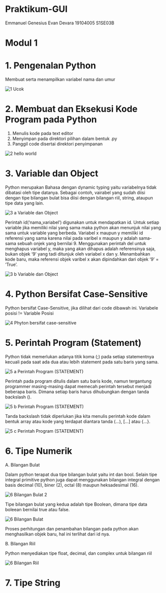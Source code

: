 # Praktikum-GUI
Emmanuel Genesius Evan Devara
19104005
S1SE03B

# Modul 1
# 1. Pengenalan Python
Membuat serta menampilkan variabel nama dan umur

![1  Ucok](https://user-images.githubusercontent.com/72756374/115144986-ae424e00-a079-11eb-9a26-1c860a0ab6b7.png)

# 2. Membuat dan Eksekusi Kode Program pada Python
1. Menulis kode pada text editor
2. Menyimpan pada direktori pilihan dalam bentuk .py
3. Panggil code disertai direktori penyimpanan

![2  hello world](https://user-images.githubusercontent.com/72756374/115145278-f01fc400-a07a-11eb-911a-54c6b8462800.png)

# 3. Variable dan Object
Python merupakan Bahasa dengan dynamic typing yaitu variabelnya tidak dibatasi oleh tipe datanya. Sebagai contoh, vairabel yang sudah diisi dengan tipe bilangan bulat bisa 
diisi dengan bilangan riil, string, ataupun tipe data yang lain.

![3  a  Variable dan Object](https://user-images.githubusercontent.com/72756374/115145465-e185dc80-a07b-11eb-884c-cd658a8ecbdf.png)

Perintah id(‘nama_variabel’) digunakan untuk mendapatkan id. Untuk setiap variable jika memiliki nilai yang sama maka python akan menunjuk nilai yang sama untuk variable yang berbeda. Variabel x maupun y memiliki id referensi yang sama karena nilai pada varibel x maupun y adalah sama-sama sebuah onjek yang bernilai 9. Menggunakan perintah del untuk menghapus variabel y, maka yang akan dihapus adalah referensinya saja, bukan objek ‘9’ yang tadi ditunjuk oleh variabel x dan y. Menambahkan kode baru, maka referensi objek varibel x akan dipindahkan dari objek ‘9’ = ‘True’.

![3  b  Variable dan Object](https://user-images.githubusercontent.com/72756374/115145545-4a6d5480-a07c-11eb-8c3b-ad04259ed10f.png)

# 4. Python Bersifat Case-Sensitive
Python bersifat Case-Sensitive, jika dilihat dari code dibawah ini. 
Variabele posisi != Variable Posisi

![4  Phyton bersifat case-sensitive](https://user-images.githubusercontent.com/72756374/115145720-2eb67e00-a07d-11eb-96fe-41c095f028a5.png)

# 5. Perintah Program (Statement)
Python tidak memerlukan adanya titik koma (;) pada setiap statementnya kecuali pada saat ada dua atau lebih statement pada satu baris yang sama.

![5  a  Perintah Program (STATEMENT)](https://user-images.githubusercontent.com/72756374/115146445-bf428d80-a080-11eb-8c6f-85aa878013da.png)

Perintah pada program ditulis dalam satu baris kode, namun tergantung programmer masing-masing dapat memecah perintah tersebut menjadi beberapa baris. Dimana setiap baris harus dihubungkan dengan tanda backslash (\).

![5  b  Perintah Program (STATEMENT)](https://user-images.githubusercontent.com/72756374/115146511-03359280-a081-11eb-91a9-96a6889f4fe3.png)

Tanda backslash tidak diperlukan jika kita menulis perintah kode dalam bentuk array atau kode yang terdapat diantara tanda (…), […] atau {…}.

![5  c  Perintah Program (STATEMENT)](https://user-images.githubusercontent.com/72756374/115146537-18122600-a081-11eb-97c4-652d74bed1ca.png)

# 6. Tipe Numerik
A. Bilangan Bulat

Dalam python terapat dua tipe bilangan bulat yaitu int dan bool. Selain tipe integral primitive python juga dapat menggunakan bilangan integral dengan basis decimal (10), biner (2), octal (8) maupun heksadesimal (16).

![6  Bilangan Bulat 2](https://user-images.githubusercontent.com/72756374/115146616-7212eb80-a081-11eb-8a5e-2e28612b70bf.png)


Tipe bilangan bulat yang kedua adalah tipe Boolean, dimana tipe data boleean bernilai true atau false.

![6  Bilangan Bulat](https://user-images.githubusercontent.com/72756374/115146598-5f98b200-a081-11eb-8579-e65492e6a6d8.png)

Proses perhitungan dan penambahan bilangan pada python akan menghasilkan objek baru, hal ini terlihat dari id nya.

B. Bilangan Riil

Python menyediakan tipe float, decimal, dan complex untuk bilangan riil

![6  Bilangan Riil](https://user-images.githubusercontent.com/72756374/115146729-ed749d00-a081-11eb-84b3-2938140a79a2.png)

# 7. Tipe String
